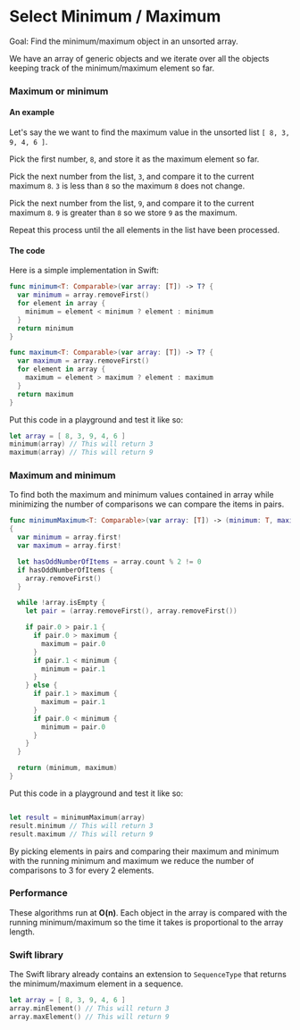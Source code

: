 # Select Minimum / Maximum

Goal: Find the minimum/maximum object in an unsorted array.

We have an array of generic objects and we iterate over all the objects keeping track of the minimum/maximum element so far.

### Maximum or minimum

#### An example

Let's say the we want to find the maximum value in the unsorted list `[ 8, 3, 9, 4, 6 ]`.

Pick the first number, `8`, and store it as the maximum element so far. 

Pick the next number from the list, `3`, and compare it to the current maximum `8`. `3` is less than `8` so the maximum `8` does not change.

Pick the next number from the list, `9`, and compare it to the current maximum `8`. `9` is greater than `8` so we store `9` as the maximum.

Repeat this process until the all elements in the list have been processed.

#### The code

Here is a simple implementation in Swift:

```swift
func minimum<T: Comparable>(var array: [T]) -> T? {
  var minimum = array.removeFirst()
  for element in array {
    minimum = element < minimum ? element : minimum
  }
  return minimum
}

func maximum<T: Comparable>(var array: [T]) -> T? {
  var maximum = array.removeFirst()
  for element in array {
    maximum = element > maximum ? element : maximum
  }
  return maximum
}
```

Put this code in a playground and test it like so:

```swift
let array = [ 8, 3, 9, 4, 6 ]
minimum(array) // This will return 3
maximum(array) // This will return 9
```

### Maximum and minimum

To find both the maximum and minimum values contained in array while minimizing the number of comparisons we can compare the items in pairs. 

```swift
func minimumMaximum<T: Comparable>(var array: [T]) -> (minimum: T, maximum: T)
{
  var minimum = array.first!
  var maximum = array.first!

  let hasOddNumberOfItems = array.count % 2 != 0
  if hasOddNumberOfItems {
    array.removeFirst()
  }

  while !array.isEmpty {
    let pair = (array.removeFirst(), array.removeFirst())

    if pair.0 > pair.1 {
      if pair.0 > maximum {
        maximum = pair.0
      }
      if pair.1 < minimum {
        minimum = pair.1
      }
    } else {
      if pair.1 > maximum {
        maximum = pair.1
      }
      if pair.0 < minimum {
        minimum = pair.0
      }
    }
  }

  return (minimum, maximum)
}
```

Put this code in a playground and test it like so:

```swift

let result = minimumMaximum(array)
result.minimum // This will return 3
result.maximum // This will return 9
```

By picking elements in pairs and comparing their maximum and minimum with the running minimum and maximum we reduce the number of comparisons to 3 for every 2 elements.

### Performance

These algorithms run at **O(n)**. Each object in the array is compared with the running minimum/maximum so the time it takes is proportional to the array length.

### Swift library

The Swift library already contains an extension to `SequenceType` that returns the minimum/maximum element in a sequence.

```swift
let array = [ 8, 3, 9, 4, 6 ]
array.minElement() // This will return 3
array.maxElement() // This will return 9
```
